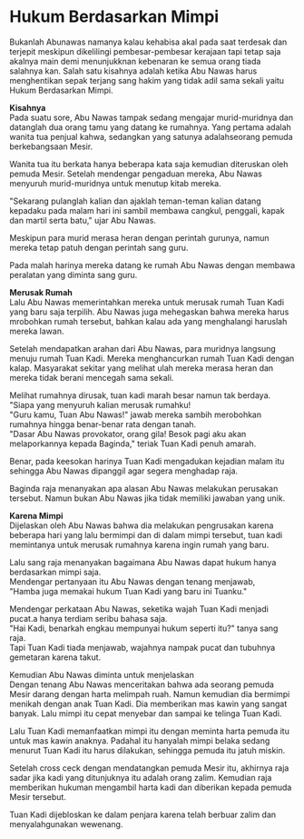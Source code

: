 # Hukum Berdasarkan Mimpi

Bukanlah Abunawas namanya kalau kehabisa akal pada saat terdesak dan terjepit meskipun dikelilingi pembesar-pembesar kerajaan tapi tetap saja akalnya main demi menunjukknan kebenaran ke semua orang tiada salahnya kan. Salah satu kisahnya adalah ketika Abu Nawas harus menghentikan sepak terjang sang hakim yang tidak adil sama sekali yaitu Hukum Berdasarkan Mimpi.

**Kisahnya**  
Pada suatu sore, Abu Nawas tampak sedang mengajar murid-muridnya dan datanglah dua orang tamu yang datang ke rumahnya. Yang pertama adalah wanita tua penjual kahwa, sedangkan yang satunya adalahseorang pemuda berkebangsaan Mesir.

Wanita tua itu berkata hanya beberapa kata saja kemudian diteruskan oleh pemuda Mesir. Setelah mendengar pengaduan mereka, Abu Nawas menyuruh murid-muridnya untuk menutup kitab mereka.

"Sekarang pulanglah kalian dan ajaklah teman-teman kalian datang kepadaku pada malam hari ini sambil membawa cangkul, penggali, kapak dan martil serta batu," ujar Abu Nawas.

Meskipun para murid merasa heran dengan perintah gurunya, namun mereka tetap patuh dengan perintah sang guru.

Pada malah harinya mereka datang ke rumah Abu Nawas dengan membawa peralatan yang diminta sang guru.

**Merusak Rumah**  
Lalu Abu Nawas memerintahkan mereka untuk merusak rumah Tuan Kadi yang baru saja terpilih. Abu Nawas juga mehegaskan bahwa mereka harus mrobohkan rumah tersebut, bahkan kalau ada yang menghalangi haruslah mereka lawan.

Setelah mendapatkan arahan dari Abu Nawas, para muridnya langsung menuju rumah Tuan Kadi. Mereka menghancurkan rumah Tuan Kadi dengan kalap. Masyarakat sekitar yang melihat ulah mereka merasa heran dan mereka tidak berani mencegah sama sekali.

Melihat rumahnya dirusak, tuan kadi marah besar namun tak berdaya.  
"Siapa yang menyuruh kalian merusak rumahku!  
"Guru kamu, Tuan Abu Nawas!" jawab mereka sambih merobohkan rumahnya hingga benar-benar rata dengan tanah.  
"Dasar Abu Nawas provokator, orang gila! Besok pagi aku akan melaporkannya kepada Baginda," teriak Tuan Kadi penuh amarah.

Benar, pada keesokan harinya Tuan Kadi mengadukan kejadian malam itu sehingga Abu Nawas dipanggil agar segera menghadap raja.

Baginda raja menanyakan apa alasan Abu Nawas melakukan perusakan tersebut. Namun bukan Abu Nawas jika tidak memiliki jawaban yang unik.

**Karena Mimpi**  
Dijelaskan oleh Abu Nawas bahwa dia melakukan pengrusakan karena beberapa hari yang lalu bermimpi dan di dalam mimpi tersebut, tuan kadi memintanya untuk merusak rumahnya karena ingin rumah yang baru.

Lalu sang raja menanyakan bagaimana Abu Nawas dapat hukum hanya berdasarkan mimpi saja.  
Mendengar pertanyaan itu Abu Nawas dengan tenang menjawab,  
"Hamba juga memakai hukum Tuan Kadi yang baru ini Tuanku."

Mendengar perkataan Abu Nawas, seketika wajah Tuan Kadi menjadi pucat.a hanya terdiam seribu bahasa saja.  
"Hai Kadi, benarkah engkau mempunyai hukum seperti itu?" tanya sang raja.  
Tapi Tuan Kadi tiada menjawab, wajahnya nampak pucat dan tubuhnya gemetaran karena takut.

Kemudian Abu Nawas diminta untuk menjelaskan  
Dengan tenang Abu Nawas menceritakan bahwa ada seorang pemuda Mesir darang dengan harta melimpah ruah. Namun kemudian dia bermimpi menikah dengan anak Tuan Kadi. Dia memberikan mas kawin yang sangat banyak. Lalu mimpi itu cepat menyebar dan sampai ke telinga Tuan Kadi.

Lalu Tuan Kadi memanfaatkan mimpi itu dengan meminta harta pemuda itu untuk mas kawin anaknya. Padahal itu hanyalah mimpi belaka sedang menurut Tuan Kadi itu harus dilakukan, sehingga pemuda itu jatuh miskin.

Setelah cross ceck dengan mendatangkan pemuda Mesir itu, akhirnya raja sadar jika kadi yang ditunjuknya itu adalah orang zalim. Kemudian raja memberikan hukuman mengambil harta kadi dan diberikan kepada pemuda Mesir tersebut.

Tuan Kadi dijebloskan ke dalam penjara karena telah berbuar zalim dan menyalahgunakan wewenang.
